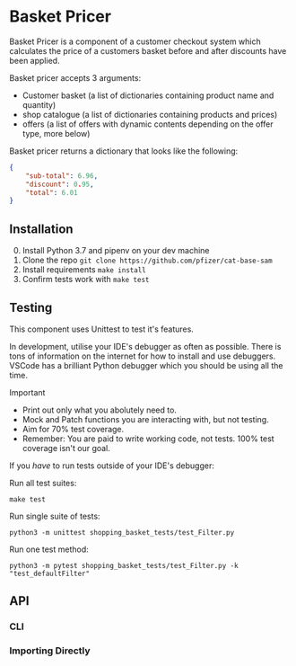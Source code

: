 # Basket Pricer

Basket Pricer is a component of a customer checkout system which calculates the price of a customers basket before and after discounts have been applied.

Basket pricer accepts 3 arguments:

* Customer basket (a list of dictionaries containing product name and quantity)
* shop catalogue (a list of dictionaries containing products and prices)
* offers (a list of offers with dynamic contents depending on the offer type, more below)

Basket pricer returns a dictionary that looks like the following:

```JSON
{
    "sub-total": 6.96,
    "discount": 0.95,
    "total": 6.01
}
```

## Installation

0. Install Python 3.7 and pipenv on your dev machine
1. Clone the repo `git clone https://github.com/pfizer/cat-base-sam`
2. Install requirements `make install`
3. Confirm tests work with `make test`

## Testing

This component uses Unittest to test it's features.

In development, utilise your IDE's debugger as often as possible. There is tons of information on the internet for how to install and use debuggers. VSCode has a brilliant Python debugger which you should be using all the time.

Important
* Print out only what you abolutely need to.
* Mock and Patch functions you are interacting with, but not testing.
* Aim for 70% test coverage.
* Remember: You are paid to write working code, not tests. 100% test coverage isn't our goal.

If you _have_ to run tests outside of your IDE's debugger:

Run all test suites:

```
make test
```

Run single suite of tests:

```
python3 -m unittest shopping_basket_tests/test_Filter.py
```

Run one test method:

```
python3 -m pytest shopping_basket_tests/test_Filter.py -k "test_defaultFilter"
```

## API

### CLI

### Importing Directly
